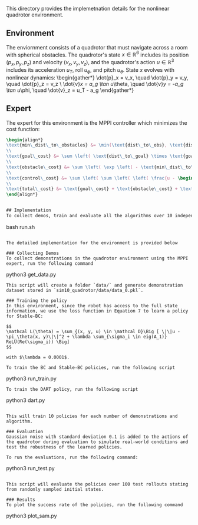 This directory provides the implemetnation details for the nonlinear quadrotor environment.

## Environment
The enviornment consists of a quadrotor that must navigate across a room with spherical obstacles.
The quadrotor's state $x \in \mathbb{R}^6$ includes its position $(p_x, p_y, p_z)$ and velocity $(v_x, v_y, v_z)$, and the quadrotor's action $u \in \mathbb{R}^3$ includes its acceleration $u_T$, roll $u_\phi$, and pitch $u_\theta$. 
State $x$ evolves with nonlinear dynamics:
\begin{gather*}
   \dot{p}_x = v_x, \quad \dot{p}_y = v_y, \quad \dot{p}_z = v_z \\
    \dot{v}_x = a_g \tan u_\theta, \quad \dot{v}_y = -a_g \tan u_\phi, \quad \dot{v}_z = u_T - a_g 
\end{gather*}

## Expert
The expert for this environment is the MPPI controller which minimizes the cost function:

```latex
\begin{align*}
\text{min\_dist\_to\_obstacles} &= \min(\text{dist\_to\_obs}, \text{dist\_to\_map\_boundaries}) \\
\\
\text{goal\_cost} &= \sum \left( \text{dist\_to\_goal} \times \text{goal\_cost\_weight} \right) \\
\\
\text{obstacle\_cost} &= \sum \left( \exp \left( - \text{min\_dist\_to\_obstacles} \times \text{obstacle\_cost\_exponential\_weight} \right) \times \text{obstacle\_cost\_weight} \right) \\
\\
\text{control\_cost} &= \sum \left( \sum \left( \left( \frac{u - \begin{bmatrix} A_G \\ 0 \\ 0 \end{bmatrix}}{\begin{bmatrix} f\_g\_diff\_max \\ \text{roll\_max} \\ \text{pitch\_max} \end{bmatrix}} \right)^2 \right) \times \text{control\_cost\_weight} \right) \\
\\
\text{total\_cost} &= \text{goal\_cost} + \text{obstacle\_cost} + \text{control\_cost}
\end{align*}


## Implementation
To collect demos, train and evaluate all the algorithms over 10 independent runs run the following command
```
bash run.sh
```

The detailed implementation for the environment is provided below

### Collecting Demos
To collect demonstrations in the quadrotor environment using the MPPI expert, run the following command
```
python3 get_data.py
```
This script will create a folder `data/` and generate demonstration dataset stored in `sim10_quadrotor/data/data_0.pkl`.

### Training the policy
In this environment, since the robot has access to the full state information, we use the loss function in Equation 7 to learn a policy for Stable-BC:

$$
\mathcal L(\theta) = \sum_{(x, y, u) \in \mathcal D}\Big [ \|\|u - \pi_\theta(x, y)\|\|^2 + \lambda \sum_{\sigma_i \in eig(A_1)} ReLU(Re(\sigma_i)) \Big]
$$

with $\lambda = 0.0001$. 

To train the BC and Stable-BC policies, run the following script
```
python3 run_train.py
```
To train the DART policy, run the following script
```
python3 dart.py
```

This will train 10 policies for each number of demonstrations and algorithm.

### Evaluation
Gaussian noise with standard deviation 0.1 is added to the actions of the quadrotor during evaluation to simulate real-world conditions and test the robustness of the learned policies. 

To run the evaluations, run the following command:
```
python3 run_test.py
```

This script will evaluate the policies over 100 test rollouts stating from randomly sampled initial states.

### Results
To plot the success rate of the policies, run the following command
```
python3 plot_sam.py
```
